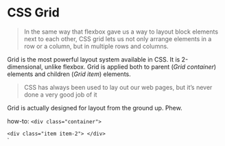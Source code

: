 # CSS Grid
> In the same way that flexbox gave us a way to layout block elements next to each other, CSS grid lets us not only arrange elements in a row or a column, but in multiple rows and columns.

Grid is the most powerful layout system available in CSS. 
It is 2-dimensional, unlike flexbox. 
Grid is applied both to parent (*Grid container*) elements and children (*Grid item*) elements. 

> CSS has always been used to lay out our web pages, but it’s never done a very good job of it

Grid is actually designed for layout from the ground up. Phew. 

how-to: 
  `<div class="container">
    `<div class="item item-1"> </div>
    `<div class="item item-2"> </div>
    `<div class="item item-3"> </div>
  `</div>
  
  
